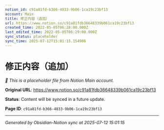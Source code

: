 ```yaml
---
notion_id: c91a81fd-b366-4833-9b06-1ca19c23bf13
account: Main
title: 修正内容（追加）
url: https://www.notion.so/c91a81fdb36648339b061ca19c23bf13
created_time: 2022-05-05T06:28:00.000Z
last_edited_time: 2022-05-05T06:29:00.000Z
sync_status: placeholder
sync_time: 2025-07-12T15:01:15.154906
---
```


# 修正内容（追加）

*🔄 This is a placeholder file from Notion Main account.*

**Original URL**: https://www.notion.so/c91a81fdb36648339b061ca19c23bf13

**Status**: Content will be synced in a future update.

**Page ID**: `c91a81fd-b366-4833-9b06-1ca19c23bf13`

---

*Generated by Obsidian-Notion sync at 2025-07-12 15:01:15*
